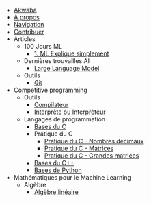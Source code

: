 - [Akwaba](index.md)
- [A propos](about.md)
- [Navigation](navigation.md)
- [Contribuer](support.md)
- Articles
    - 100 Jours ML
        - [1. ML Explique simplement](articles/100joursml/ml-explique-simple.md)
    - Dernières trouvailles AI
        - [Large Language Model](articles/news/high-level-llm.md)
    - Outils
        - [Git](articles/tools/git.md)
- Competitive programming
    - Outils
        - [Compilateur](cp/tools/compiler.md)
        - [Interprète ou Interprèteur](cp/tools/interpreter.md)
    - Langages de programmation
        - [Bases du C](cp/programming-lang/c.md)
        - Pratique du C
            - [Pratique du C - Nombres décimaux](cp/programming-lang/action-c/action-c-float.md)
            - [Pratique du C - Matrices](cp/programming-lang/action-c/action-c-matrix.md)
            - [Pratique du C - Grandes matrices](cp/programming-lang/action-c/action-c-big-matrix.md)
        - [Bases du C++](cp/programming-lang/cpp.md)
        - [Bases de Python](cp/programming-lang/python.md)
- Mathématiques pour le Machine Learning
    - Algèbre
        - [Algèbre linéaire](mml/algebra/al.md)
